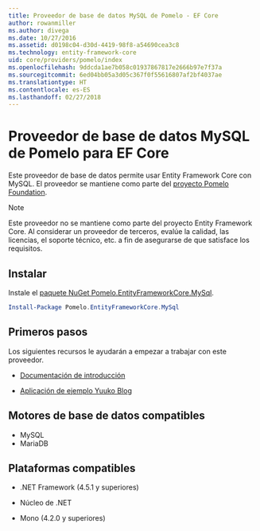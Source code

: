 ```yaml
---
title: Proveedor de base de datos MySQL de Pomelo - EF Core
author: rowanmiller
ms.author: divega
ms.date: 10/27/2016
ms.assetid: d0198c04-d30d-4419-98f8-a54690cea3c8
ms.technology: entity-framework-core
uid: core/providers/pomelo/index
ms.openlocfilehash: 9ddcda1ae7b058c01937867817e2666b97e7f37a
ms.sourcegitcommit: 6ed04bb05a3d05c367f0f55616807af2bf4037ae
ms.translationtype: HT
ms.contentlocale: es-ES
ms.lasthandoff: 02/27/2018
---
```

# <a name="pomelo-ef-core-database-provider-for-mysql"></a>Proveedor de base de datos MySQL de Pomelo para EF Core

Este proveedor de base de datos permite usar Entity Framework Core con MySQL. El proveedor se mantiene como parte del [proyecto Pomelo Foundation](https://github.com/PomeloFoundation/Pomelo.EntityFrameworkCore.MySql).

> [!NOTE]  
>
> Este proveedor no se mantiene como parte del proyecto Entity Framework Core. Al considerar un proveedor de terceros, evalúe la calidad, las licencias, el soporte técnico, etc. a fin de asegurarse de que satisface los requisitos.

## <a name="install"></a>Instalar

Instale el [paquete NuGet Pomelo.EntityFrameworkCore.MySql](https://www.nuget.org/packages/Pomelo.EntityFrameworkCore.MySql).

``` powershell
Install-Package Pomelo.EntityFrameworkCore.MySql
```

## <a name="get-started"></a>Primeros pasos

Los siguientes recursos le ayudarán a empezar a trabajar con este proveedor.
* [Documentación de introducción](https://github.com/PomeloFoundation/Pomelo.EntityFrameworkCore.MySql/blob/master/README.md#getting-started)

* [Aplicación de ejemplo Yuuko Blog](https://github.com/PomeloFoundation/YuukoBlog)

## <a name="supported-database-engines"></a>Motores de base de datos compatibles

* MySQL
* MariaDB

## <a name="supported-platforms"></a>Plataformas compatibles

* .NET Framework (4.5.1 y superiores)

* Núcleo de .NET

* Mono (4.2.0 y superiores)
